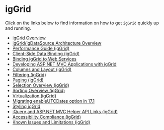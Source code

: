 ﻿<!--
|metadata|
{
    "fileName": "iggrid",
    "controlName": "igGrid",
    "tags": []
}
|metadata|
-->

# igGrid

Click on the links below to find information on how to get `igGrid` quickly up and running.

-   [igGrid Overview](igGrid-Overview.html)
-   [igGrid/igDataSource Architecture Overview](igGrid-igDataSource-Architecture-Overview.html)
-   [Performance Guide (igGrid)](igGrid-Performance-Guide.html)
-   [Client-Side Data Binding (igGrid)](igGrid-Client-Side-Binding.html)
-   [Binding igGrid to Web Services](igGrid-Binding-to-Web-Services.html)
-   [Developing ASP.NET MVC Applications with igGrid](igGrid-Developing-ASP-NET-MVC-Applications-with-igGrid.html)
-   [Columns and Layout (igGrid)](igGrid-Columns-and-Layout.html)
-   [Filtering (igGrid)](igGrid-Filtering.html)
-   [Paging (igGrid)](igGrid-Paging.html)
-   [Selection Overview (igGrid)](igGrid-Selection-Overview.html)
-   [Sorting Overview (igGrid)](igGrid-Sorting-Overview.html)
-   [Virtualization (igGrid)](igGrid-Virtualization.html)
-   [Migrating enableUTCDates option in 17.1](Migrating-enableUTCDates-option-in-17-1.html)
-   [Styling igGrid](igGrid-Styling-and-Theming.html)
-   [jQuery and ASP.NET MVC Helper API Links (igGrid)](igGrid-jQuery-API.html)
-   [Accessibility Compliance (igGrid)](igGrid-Accessibility-Compliance.html)
-   [Known Issues and Limitations (igGrid)](igGrid-Known-Issues.html)

 

 


